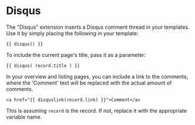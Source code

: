 Disqus
======

The "Disqus" extension inserts a Disqus comment thread
in your templates. Use it by simply placing the following in your template:

    {{ disqus() }}

To include the current page's title, pass it as a parameter:

    {{ disqus( record.title ) }}

In your overview and listing pages, you can include a link to the comments, where the 'Comment'
text will be replaced with the actual amount of comments.

    <a href="{{ disquslink(record.link) }}">Comment</a>

This is assuming `record` is the record. If not, replace it with the appropriate variable name.
